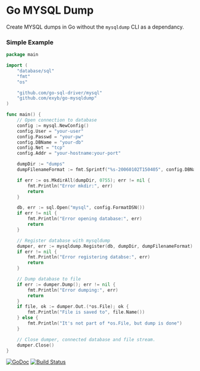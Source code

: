 # Go MYSQL Dump
Create MYSQL dumps in Go without the `mysqldump` CLI as a dependancy.

### Simple Example
```go
package main

import (
	"database/sql"
	"fmt"
	"os"

	"github.com/go-sql-driver/mysql"
	"github.com/exyb/go-mysqldump"
)

func main() {
	// Open connection to database
	config := mysql.NewConfig()
	config.User = "your-user"
	config.Passwd = "your-pw"
	config.DBName = "your-db"
	config.Net = "tcp"
	config.Addr = "your-hostname:your-port"

	dumpDir := "dumps"
	dumpFilenameFormat := fmt.Sprintf("%s-20060102T150405", config.DBName) // accepts time layout string and add .sql at the end of file

	if err := os.MkdirAll(dumpDir, 0755); err != nil {
		fmt.Println("Error mkdir:", err)
		return
	}

	db, err := sql.Open("mysql", config.FormatDSN())
	if err != nil {
		fmt.Println("Error opening database:", err)
		return
	}

	// Register database with mysqldump
	dumper, err := mysqldump.Register(db, dumpDir, dumpFilenameFormat)
	if err != nil {
		fmt.Println("Error registering databse:", err)
		return
	}

	// Dump database to file
	if err := dumper.Dump(); err != nil {
		fmt.Println("Error dumping:", err)
		return
	}
	if file, ok := dumper.Out.(*os.File); ok {
		fmt.Println("File is saved to", file.Name())
	} else {
		fmt.Println("It's not part of *os.File, but dump is done")
	}

	// Close dumper, connected database and file stream.
	dumper.Close()
}
```

[![GoDoc](https://godoc.org/github.com/exyb/go-mysqldump?status.svg)](https://godoc.org/github.com/exyb/go-mysqldump)
[![Build Status](https://travis-ci.org/exyb/go-mysqldump.svg?branch=master)](https://travis-ci.org/exyb/go-mysqldump)
